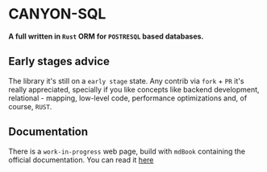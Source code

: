 # CANYON-SQL
**A full written in `Rust` ORM for `POSTRESQL` based databases.**

## Early stages advice
The library it's still on a `early stage` state. 
Any contrib via `fork` + `PR` it's really appreciated, specially if you like concepts like backend development, relational - mapping, low-level code, performance optimizations and, of course, `RUST`.


## Documentation
There is a `work-in-progress` web page, build with `mdBook` containing the official documentation.
You can read it [here](https://zerodaycode.github.io/canyon-book/)